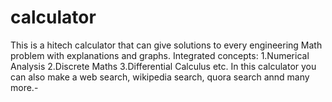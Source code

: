 # calculator

This is a hitech calculator that can give solutions to every engineering Math problem with explanations and graphs.
Integrated concepts:
1.Numerical Analysis
2.Discrete Maths
3.Differential Calculus etc.
In this calculator you can also make a web search, wikipedia search, quora search annd many more.-
